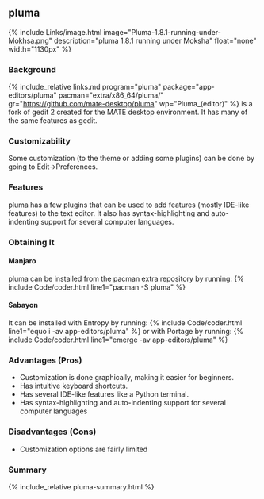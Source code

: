 ## pluma
{% include Links/image.html image="Pluma-1.8.1-running-under-Mokhsa.png" description="pluma 1.8.1 running under Moksha" float="none" width="1130px" %}

### Background
{% include_relative links.md program="pluma" package="app-editors/pluma" pacman="extra/x86_64/pluma/" gr="https://github.com/mate-desktop/pluma" wp="Pluma_(editor)" %} is a fork of gedit 2 created for the MATE desktop environment. It has many of the same features as gedit.

### Customizability
Some customization (to the theme or adding some plugins) can be done by going to Edit→Preferences.

### Features
pluma has a few plugins that can be used to add features (mostly IDE-like features) to the text editor. It also has syntax-highlighting and auto-indenting support for several computer languages.

### Obtaining It
#### Manjaro
pluma can be installed from the pacman extra repository by running:
{% include Code/coder.html line1="pacman -S pluma" %}

#### Sabayon
It can be installed with Entropy by running:
{% include Code/coder.html line1="equo i -av app-editors/pluma" %}
or with Portage by running:
{% include Code/coder.html line1="emerge -av app-editors/pluma" %}

### Advantages (Pros)
* Customization is done graphically, making it easier for beginners.
* Has intuitive keyboard shortcuts.
* Has several IDE-like features like a Python terminal.
* Has syntax-highlighting and auto-indenting support for several computer languages

### Disadvantages (Cons)
* Customization options are fairly limited

### Summary
{% include_relative pluma-summary.html %}
